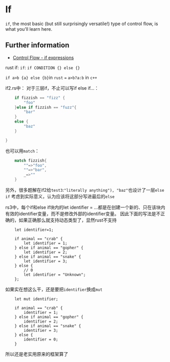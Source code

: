 # If

`if`, the most basic (but still surprisingly versatile!) type of control flow, is what you'll learn here.

## Further information

- [Control Flow - if expressions](https://doc.rust-lang.org/book/ch03-05-control-flow.html#if-expressions)

rust if:
    `if`: `if CONDITION {} else {}`

`if a>b {a} else {b}`in `rust` `=` `a>b?a:b` in `c++`

if2.rs中：
对于三层if，不止可以写if else if…：
```rust
    if fizzish == "fizz" {
        "foo"
    }else if fizzish == "fuzz"{
        "bar"
    } 
    else {
        "baz"
    }

}
```
也可以用`match`：

```rust
    match fizzish{
        ""=>"foo",
        ""=>"bar",
        _=>""
    }
```

另外，很多题解在if2给`test3`:`"literally anything"), "baz"`也设计了一层`else if`
考虑到实际意义，认为应该将这部分写进最后的`else`


rs3中，每个if和else if块内的let identifier = ...都是在创建一个新的、只在该块内有效的identifier变量，而不是修改外部的identifier变量。
因此下面的写法是不正确的，如果正确那么就支持动态类型了，显然rust不支持
```
    let identifier=1;

    if animal == "crab" {
        let identifier = 1;
    } else if animal == "gopher" {
        let identifier = 2;
    } else if animal == "snake" {
        let identifier = 3;
    } else {
        // 0
        let identifier = "Unknown";
    };
```

如果实在想这么干，还是要把`identifier`换成`mut`
```
    let mut identifier;

    if animal == "crab" {
        identifier = 1;
    } else if animal == "gopher" {
        identifier = 2;
    } else if animal == "snake" {
        identifier = 3;
    } else {
        identifier = 0;
    }
```

所以还是老实用原来的框架算了